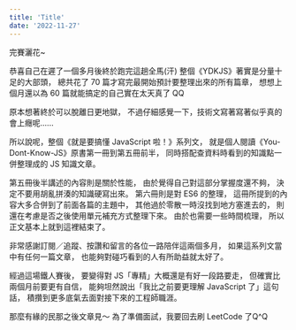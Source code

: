 ```yaml
---
title: 'Title'
date: '2022-11-27'
---
```


完賽灑花~

恭喜自己在遲了一個多月後終於跑完這趟全馬(汗)
整個《YDKJS》著實是分量十足的大部頭，
總共花了 70 篇才寫完最開始預計要整理出來的所有篇章，
想想上個月還以為 60 篇就能搞定的自己實在太天真了 QQ

原本想著終於可以脫離日更地獄，
不過仔細感覺一下，技術文寫著寫著似乎真的會上癮呢......

所以說呢，整個《就是要搞懂 JavaScript 啦！》系列文，
就是個人閱讀《You-Dont-Know-JS》原書第一冊到第五冊前半，
同時搭配查資料時看到的知識點一併整理成的 JS 知識文章。

第五冊後半講述的內容則是關於性能，
由於覺得自己對這部分掌握度還不夠，
決定不要用胡亂拼湊的知識硬寫出來。
第六冊則是對 ES6 的整理，
這冊所提到的內容大多合併到了前面各篇的主題中，
其他過於零散一時沒找到地方塞進去的，
則還在考慮是否之後使用單元補充方式整理下來。
由於也需要一些時間梳理，
所以正文基本上就到這裡結束了。

非常感謝訂閱／追蹤、按讚和留言的各位一路陪伴這兩個多月，
如果這系列文當中有任何一篇文章，
也能夠對碰巧看到的人有所助益就太好了。

經過這場鐵人賽後，
要變得對 JS「專精」大概還是有好一段路要走，
但確實比兩個月前要更有自信，
能夠坦然說出「我比之前要更理解 JavaScript 了」這句話，
積攢到更多底氣去面對接下來的工程師職涯。

那麼有緣的民那之後文章見～
為了準備面試，我要回去刷 LeetCode 了Q^Q